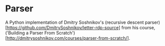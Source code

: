 # Parser

A Python implementation of Dmitry Soshnikov's (recursive descent parser)[https://github.com/DmitrySoshnikov/letter-rdp-source] from his course, ('Building a Parser From Scratch')[http://dmitrysoshnikov.com/courses/parser-from-scratch/].
